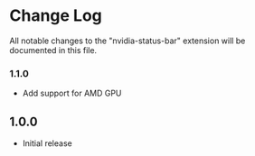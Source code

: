 # Change Log
All notable changes to the "nvidia-status-bar" extension will be documented in this file.

### 1.1.0

- Add support for AMD GPU

## 1.0.0

- Initial release

